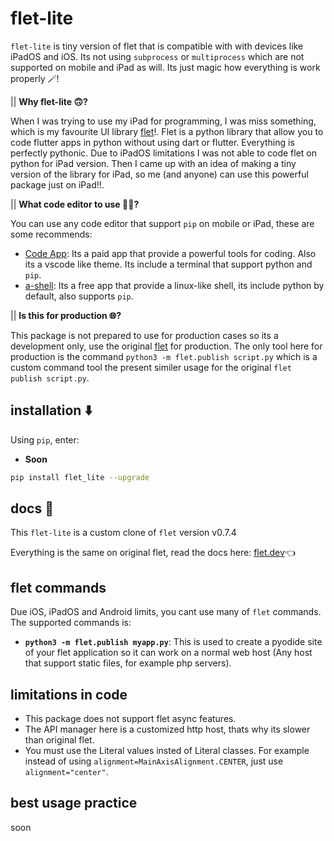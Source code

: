 # flet-lite
`flet-lite` is tiny version of flet that is compatible with with devices like iPadOS and iOS. Its not using `subprocess` or `multiprocess` which are not supported on mobile and iPad as will. Its just magic how everything is work properly 🪄!

|| **Why flet-lite 🙃?**

When I was trying to use my iPad for programming, I was miss something, which is my favourite UI library [flet](https://flet.dev/)!. Flet is a python library that allow you to code flutter apps in python without using dart or flutter. Everything is perfectly pythonic. Due to iPadOS limitations I was not able to code flet on python for iPad version. Then I came up with an idea of making a tiny version of the library for iPad, so me (and anyone) can use this powerful package just on iPad!!.

|| **What code editor to use 👨‍💻?**

You can use any code editor that support `pip` on mobile or iPad, these are some recommends:
- [Code App](https://apps.apple.com/app/id1512938504): Its a paid app that provide a powerful tools for coding. Also its a vscode like theme. Its include a terminal that support python and `pip`.
- [a-shell](https://apps.apple.com/app/id1473805438): Its a free app that provide a linux-like shell, its include python by default, also supports `pip`.


|| **Is this for production 🌐?**

This package is not prepared to use for production cases so its a development only, use the original [flet](https://flet.dev) for production. The only tool here for production is the command `python3 -m flet.publish script.py` which is a custom command tool the present similer usage for the original `flet publish script.py`.

## installation ⬇️

Using `pip`, enter:
- **Soon**
```zsh
pip install flet_lite --upgrade
```

## docs 📖
This `flet-lite` is a custom clone of `flet` version v0.7.4

Everything is the same on original flet, read the docs here:
[flet.dev](https://flet.dev/)👈

## flet commands 
Due iOS, iPadOS and Android limits, you cant use many of `flet` commands. The supported commands is:
- **`python3 -m flet.publish myapp.py`**: This is used to create a pyodide site of your flet application so it can work on a normal web host (Any host that support static files, for example php servers).

## limitations in code
- This package does not support flet async features.
- The API manager here is a customized http host, thats why its slower than original flet.
- You must use the Literal values insted of Literal classes. For example instead of using `alignment=MainAxisAlignment.CENTER`, just use `alignment="center"`.

## best usage practice
soon